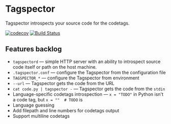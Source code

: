 # Tagspector

Tagspector introspects your source code for the codetags.

[![codecov](https://codecov.io/gh/nickgashkov/tagspector/branch/master/graph/badge.svg)](https://codecov.io/gh/nickgashkov/tagspector) 
[![Build Status](https://github.com/nickgashkov/tagspector/workflows/build/badge.svg)](https://github.com/nickgashkov/tagspector/workflows/build)


## Features backlog

- `tagspectord` — simple HTTP server with an ability to introspect source code itself or path on the host machine.
- `.tagspector.conf` — configure the Tagspector from the configuration file
- `TAGSPECTOR_*` — configure the Tagspector from environment
- `--url` — Tagspector gets the code from the URL
- `cat code.py | tagspector -` — Tagspector gets the code from the `stdin`
- Language-specific codetags introspection — `x = "TODO"` in Python isn't a code tag, but `x = ""  # TODO` is
- Language guessing
- Add filepath and line numbers for codetags output
- Support multiline codetags
